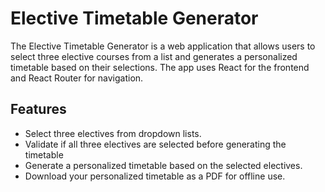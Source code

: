 # Elective Timetable Generator

The Elective Timetable Generator is a web application that allows users to select three elective courses from a list and generates a personalized timetable based on their selections. The app uses React for the frontend and React Router for navigation.

## Features

- Select three electives from dropdown lists.
- Validate if all three electives are selected before generating the timetable
- Generate a personalized timetable based on the selected electives.
- Download your personalized timetable as a PDF for offline use.